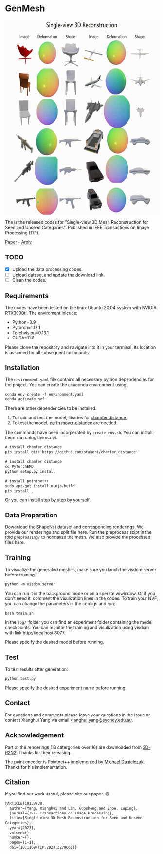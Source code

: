 # GenMesh
<img src="./demo/demo.gif" data-canonical-src="./demo/demo.gif" width="640" height="640" />

The is the released codes for "Single-view 3D Mesh Reconstruction for Seen and Unseen Categories". Published in IEEE Transactions on Image Processing (TIP).

[Paper](https://ieeexplore.ieee.org/document/10138738) -
[Arxiv](https://arxiv.org/abs/2303.04341)

## TODO
- [x] Upload the data processing codes.
- [ ] Upload dataset and update the download link.
- [ ] Clean the codes.
  
## Requirements
The codes have been tested on the linux Ubuntu 20.04 system with NVIDIA RTX3090ti. The enviroment inlcude:
* Python=3.9
* Pytorch=1.12.1
* Torchvision=0.13.1
* CUDA=11.6
  
Please clone the repository and navigate into it in your terminal, its location is assumed for all subsequent commands.

## Installation
The `environment.yaml` file contains all necessary python dependencies for the project. You can create the anaconda environment using: 
```
conda env create -f environment.yaml
conda activate nvf
```
There are other dependencies to be installed.

1. To train and test the model, libaries for [chamfer distance](https://github.com/otaheri/chamfer_distance), 
2. To test the model, [earth mover distance](https://github.com/daerduoCarey/PyTorchEMD) are needed. 

The commands have been incorperated by `create_env.sh`. You can install them via runing the script:
```
# install chamfer distance
pip install git+'https://github.com/otaheri/chamfer_distance'

# install chamfer distance
cd PyTorchEMD
python setup.py install

# install pointnet++
sudo apt-get install ninja-build
pip install .
```
Or you can install step by step by yourself.

## Data Preparation
Dowanload the ShapeNet dataset and corresponding [renderings](). We provide our renderings and split file here. Run the preprocess scipt in the fold `preprossing/` to normalize the mesh. We also provide the processed files here.

## Training
To visualize the generated meshes, make sure you lauch the visdom server before trianing.
```
python -m visdom.server
```
You can run it in the background mode or on a sperate wiwindow. Or if you don't need it, comment the visulization lines in the codes. To train your NVF, you can change the parameters in the configs and run:
```
bash train.sh
```
In the `log/ `folder you can find an experiment folder containing the model checkpoints. You can monitor the training and visulization using visdom with link http://localhost:8077.

Please specify the desired model before running.
## Test
To test results after generation:
```
python test.py
```
Please specify the desired experiment name before running.

## Contact
For questions and comments please leave your questions in the issue or contact Xianghui Yang via email xianghui.yang@sydney.edu.au.

## Acknowledgement
Part of the renderings (13 catergories over 16) are downloaded from [3D-R2N2](https://github.com/chrischoy/3D-R2N2). Thanks for their releasing.

The point encoder is Pointnet++ implemented by [Michael Danielczuk](https://github.com/mjd3/pointnet2). Thanks for his implementation.

## Citation
If you find our work useful, please cite our paper. :smile:
```
@ARTICLE{10138738,
  author={Yang, Xianghui and Lin, Guosheng and Zhou, Luping},
  journal={IEEE Transactions on Image Processing}, 
  title={Single-view 3D Mesh Reconstruction for Seen and Unseen Categories}, 
  year={2023},
  volume={},
  number={},
  pages={1-1},
  doi={10.1109/TIP.2023.3279661}}

```